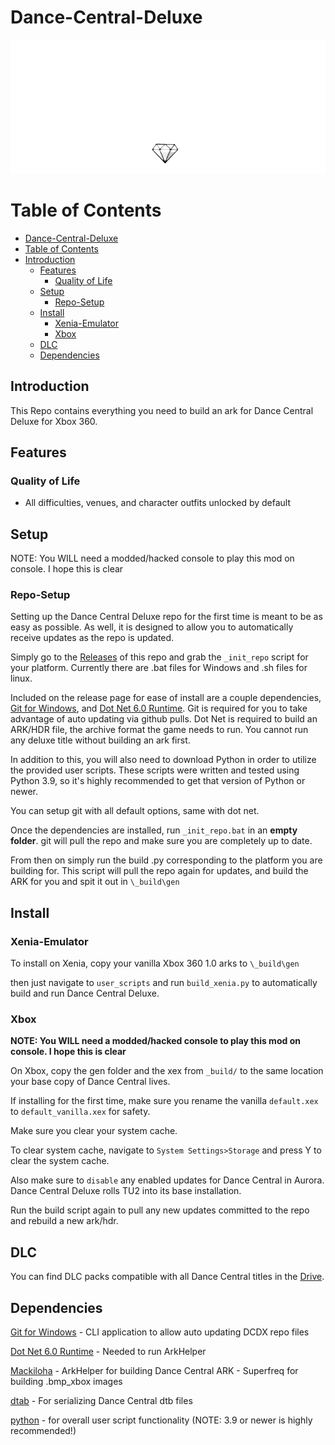 # Dance-Central-Deluxe

![Header Image](dependencies/header.png)

# Table of Contents  
- [Dance-Central-Deluxe](#dance-central-deluxe)
- [Table of Contents](#table-of-contents)
- [Introduction](#introduction)
  - [Features](#features)
    - [Quality of Life](#quality-of-life)
  - [Setup](#setup)
    - [Repo-Setup](#repo-setup)
  - [Install](#install)
    - [Xenia-Emulator](#xenia-emulator)
    - [Xbox](#xbox)
  - [DLC](#dlc)
  - [Dependencies](#dependencies)

## Introduction

This Repo contains everything you need to build an ark for Dance Central Deluxe for Xbox 360.

## Features

### Quality of Life
* All difficulties, venues, and character outfits unlocked by default

## Setup

NOTE: You WILL need a modded/hacked console to play this mod on console. I hope this is clear

### Repo-Setup
Setting up the Dance Central Deluxe repo for the first time is meant to be as easy as possible.
As well, it is designed to allow you to automatically receive updates as the repo is updated.

Simply go to the [Releases](https://github.com/hmxmilohax/dance-central-1-deluxe/releases) of this repo and grab the `_init_repo` script for your platform. Currently there are .bat files for Windows and .sh files for linux.

Included on the release page for ease of install are a couple dependencies, [Git for Windows](https://gitforwindows.org/), and [Dot Net 6.0 Runtime](https://dotnet.microsoft.com/en-us/download/dotnet/6.0/runtime).
Git is required for you to take advantage of auto updating via github pulls. Dot Net is required to build an ARK/HDR file, the archive format the game needs to run. You cannot run any deluxe title without building an ark first.

In addition to this, you will also need to download Python in order to utilize the provided user scripts. These scripts were written and tested using Python 3.9, so it's highly recommended to get that version of Python or newer.

You can setup git with all default options, same with dot net.

Once the dependencies are installed, run `_init_repo.bat` in an **empty folder**. git will pull the repo and make sure you are completely up to date.

From then on simply run the build .py corresponding to the platform you are building for. This script will pull the repo again for updates, and build the ARK for you and spit it out in `\_build\gen`

## Install

### Xenia-Emulator

To install on Xenia, copy your vanilla Xbox 360 1.0 arks to `\_build\gen`

then just navigate to `user_scripts` and run `build_xenia.py` to automatically build and run Dance Central Deluxe.

### Xbox

**NOTE: You WILL need a modded/hacked console to play this mod on console. I hope this is clear**

On Xbox, copy the gen folder and the xex from `_build/` to the same location your base copy of Dance Central lives.

If installing for the first time, make sure you rename the vanilla `default.xex` to `default_vanilla.xex` for safety.

Make sure you clear your system cache.

To clear system cache, navigate to `System Settings>Storage` and press Y to clear the system cache.

Also make sure to `disable` any enabled updates for Dance Central in Aurora. Dance Central Deluxe rolls TU2 into its base installation.

Run the build script again to pull any new updates committed to the repo and rebuild a new ark/hdr.

## DLC

You can find DLC packs compatible with all Dance Central titles in the [Drive](https://drive.google.com/drive/folders/1Wc_oYoY8I-HL8XYOlau5qi99CQkPoStl).

## Dependencies

[Git for Windows](https://gitforwindows.org/) - CLI application to allow auto updating DCDX repo files

[Dot Net 6.0 Runtime](https://dotnet.microsoft.com/en-us/download/dotnet/6.0/runtime) - Needed to run ArkHelper

[Mackiloha](https://github.com/PikminGuts92/Mackiloha) - ArkHelper for building Dance Central ARK - Superfreq for building .bmp_xbox images

[dtab](https://github.com/mtolly/dtab) - For serializing Dance Central dtb files

[python](https://www.python.org/downloads/) - for overall user script functionality (NOTE: 3.9 or newer is highly recommended!)
